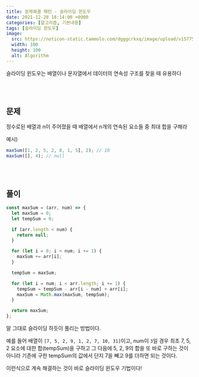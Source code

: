 ```yaml
---
title: 문제해결 패턴 - 슬라이딩 윈도우
date: 2021-12-28 18:14:00 +0900
categories: [알고리즘, 기본내용]
tags: [슬라이딩 윈도우]
image:
  src: https://noticon-static.tammolo.com/dgggcrkxq/image/upload/v1577524878/noticon/gzl7ru4i4vv3phyv34y3.png
  width: 100
  height: 100
  alt: Algorithm
---
```


슬라이딩 윈도우는 배열이나 문자열에서 데이터의 연속성 구조를 찾을 때 유용하다

<br/>
<br/>

## 문제

정수로된 배열과 n이 주어졌을 때 배열에서 n개의 연속된 요소들 중 최대 합을 구해라


예시)
```js
maxSum([1, 2, 5, 2, 8, 1, 5], 2); // 10
maxSum([], 4); // null
```

<br/>
<br/>


## 풀이

```js
const maxSum = (arr, num) => {
  let maxSum = 0;
  let tempSum = 0;

  if (arr.length < num) {
    return null;
  }

  for (let i = 0; i < num; i += 1) {
    maxSum += arr[i];
  }

  tempSum = maxSum;

  for (let i = num; i < arr.length; i += 1) {
    tempSum = tempSum - arr[i - num] + arr[i];
    maxSum = Math.max(maxSum, tempSum);
  }

  return maxSum;
};
```

말 그대로 슬라이딩 하듯이 풀리는 방법이다.

예를 들어 배열이 `[7, 5, 2, 9, 1, 2, 7, 10, 31]`이고, num이 `3`일 경우 최초 7, 5, 2 요소에 대한 합(tempSum)을 구하고 그 다음에 5, 2, 9의 합을 또 바로 구하는 것이 아니라 기존에 구한 tempSum의 값에서 단지 7을 빼고 9를 더하면 되는 것이다.

이런식으로 계속 해결하는 것이 바로 슬라이딩 윈도우 기법이다!